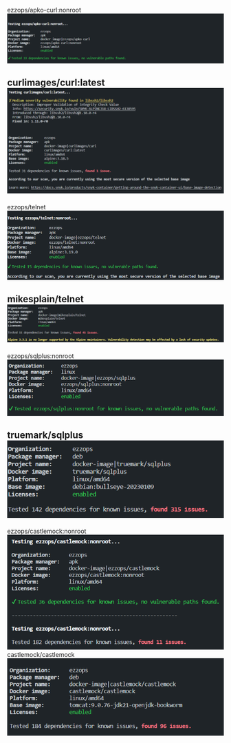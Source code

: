 ezzops/apko-curl:nonroot
![Alt text](image-2.png)

curlimages/curl:latest
![Alt text](image-1.png)
---
ezzops/telnet
![Alt text](image-3.png)

mikesplain/telnet
![Alt text](image-4.png)
---
ezzops/sqlplus:nonroot
![Alt text](image-6.png)

truemark/sqlplus
![Alt text](image-5.png)
---
ezzops/castlemock:nonroot
![Alt text](image-8.png)
castlemock/castlemock
![Alt text](image-7.png)